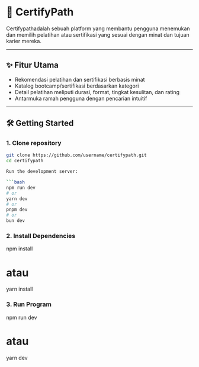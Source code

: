 # 🚀 CertifyPath
Certifypathadalah sebuah platform yang membantu pengguna menemukan dan memilih pelatihan atau sertifikasi yang sesuai dengan minat dan tujuan karier mereka.

---

## ✨ Fitur Utama

- Rekomendasi pelatihan dan sertifikasi berbasis minat
- Katalog bootcamp/sertifikasi berdasarkan kategori
- Detail pelatihan meliputi durasi, format, tingkat kesulitan, dan rating
- Antarmuka ramah pengguna dengan pencarian intuitif

---

## 🛠️ Getting Started

### 1. Clone repository

```bash
git clone https://github.com/username/certifypath.git
cd certifypath

Run the development server:

```bash
npm run dev
# or
yarn dev
# or
pnpm dev
# or
bun dev
```
### 2. Install Dependencies
npm install
# atau
yarn install

### 3. Run Program
npm run dev
# atau
yarn dev


